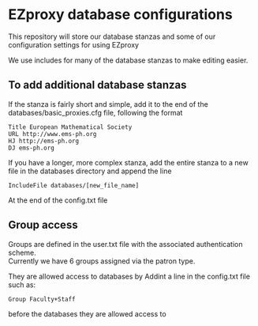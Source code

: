 # EZproxy database configurations

This repository will store our database stanzas and some of our configuration settings for using EZproxy

We use includes for many of the database stanzas to make editing easier.

## To add additional database stanzas

If the stanza is fairly short and simple, add it to the end of the databases/basic_proxies.cfg file, following the format

```
Title European Mathematical Society
URL http://www.ems-ph.org
HJ http://ems-ph.org
DJ ems-ph.org
```

If you have a longer, more complex stanza, add the entire stanza to a new file in the databases directory and append the line

`IncludeFile databases/[new_file_name]`

At the end of the config.txt file

## Group access

Groups are defined in the user.txt file with the associated authentication scheme.  
Currently we have 6 groups assigned via the patron type.

They are allowed access to databases by Addint a line in the config.txt file such as:

 `Group Faculty+Staff`  

before the databases they are allowed access to
